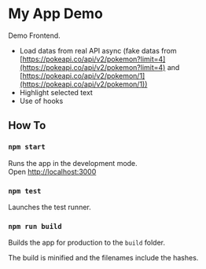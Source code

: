 # My App Demo

Demo Frontend.
- Load datas from real API async (fake datas from [https://pokeapi.co/api/v2/pokemon?limit=4](https://pokeapi.co/api/v2/pokemon?limit=4) and\
 [https://pokeapi.co/api/v2/pokemon/1](https://pokeapi.co/api/v2/pokemon/1))
- Highlight selected text
- Use of hooks

## How To

### `npm start`

Runs the app in the development mode.\
Open [http://localhost:3000](http://localhost:3000)

### `npm test`

Launches the test runner.

### `npm run build`

Builds the app for production to the `build` folder.

The build is minified and the filenames include the hashes.
